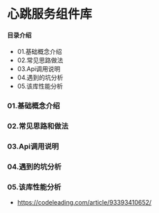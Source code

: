 # 心跳服务组件库
#### 目录介绍
- 01.基础概念介绍
- 02.常见思路做法
- 03.Api调用说明
- 04.遇到的坑分析
- 05.该库性能分析



### 01.基础概念介绍


### 02.常见思路和做法


### 03.Api调用说明



### 04.遇到的坑分析


### 05.该库性能分析

- https://codeleading.com/article/93393410652/







